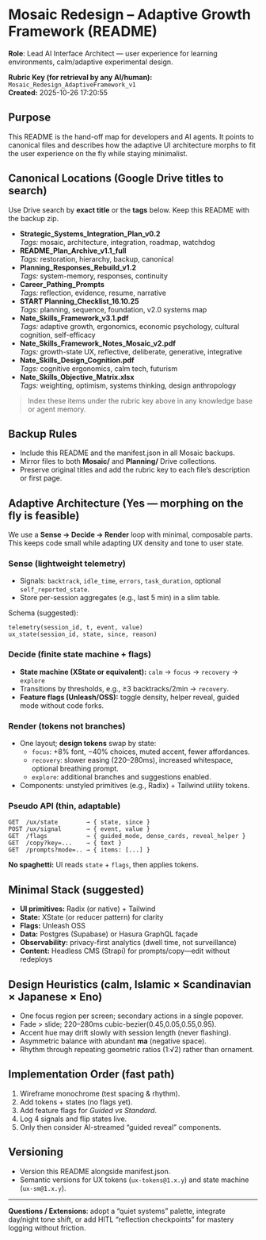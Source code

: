 # Mosaic Redesign – Adaptive Growth Framework (README)
**Role**: Lead AI Interface Architect — user experience for learning environments, calm/adaptive experimental design.

**Rubric Key (for retrieval by any AI/human):** `Mosaic_Redesign_AdaptiveFramework_v1`  
**Created:** 2025-10-26 17:20:55

## Purpose
This README is the hand-off map for developers and AI agents. It points to canonical files and describes how the adaptive UI architecture morphs to fit the user experience on the fly while staying minimalist.

## Canonical Locations (Google Drive titles to search)
Use Drive search by **exact title** or the **tags** below. Keep this README with the backup zip.

- **Strategic_Systems_Integration_Plan_v0.2**  
  *Tags:* mosaic, architecture, integration, roadmap, watchdog
- **README_Plan_Archive_v1.1_full**  
  *Tags:* restoration, hierarchy, backup, canonical
- **Planning_Responses_Rebuild_v1.2**  
  *Tags:* system-memory, responses, continuity
- **Career_Pathing_Prompts**  
  *Tags:* reflection, evidence, resume, narrative
- **START Planning_Checklist_16.10.25**  
  *Tags:* planning, sequence, foundation, v2.0 systems map
- **Nate_Skills_Framework_v3.1.pdf**  
  *Tags:* adaptive growth, ergonomics, economic psychology, cultural cognition, self-efficacy
- **Nate_Skills_Framework_Notes_Mosaic_v2.pdf**  
  *Tags:* growth-state UX, reflective, deliberate, generative, integrative
- **Nate_Skills_Design_Cognition.pdf**  
  *Tags:* cognitive ergonomics, calm tech, futurism
- **Nate_Skills_Objective_Matrix.xlsx**  
  *Tags:* weighting, optimism, systems thinking, design anthropology

> Index these items under the rubric key above in any knowledge base or agent memory.

## Backup Rules
- Include this README and the manifest.json in all Mosaic backups.
- Mirror files to both **Mosaic/** and **Planning/** Drive collections.
- Preserve original titles and add the rubric key to each file’s description or first page.

## Adaptive Architecture (Yes — morphing on the fly is feasible)
We use a **Sense → Decide → Render** loop with minimal, composable parts. This keeps code small while adapting UX density and tone to user state.

### Sense (lightweight telemetry)
- Signals: `backtrack`, `idle_time`, `errors`, `task_duration`, optional `self_reported_state`.
- Store per-session aggregates (e.g., last 5 min) in a slim table.

Schema (suggested):

```
telemetry(session_id, t, event, value)
ux_state(session_id, state, since, reason)
```

### Decide (finite state machine + flags)
- **State machine (XState or equivalent):** `calm` → `focus` → `recovery` → `explore`  
- Transitions by thresholds, e.g., ≥3 backtracks/2min → `recovery`.
- **Feature flags (Unleash/OSS):** toggle density, helper reveal, guided mode without code forks.

### Render (tokens not branches)
- One layout; **design tokens** swap by state:
  - `focus`: +8% font, −40% choices, muted accent, fewer affordances.
  - `recovery`: slower easing (220–280ms), increased whitespace, optional breathing prompt.
  - `explore`: additional branches and suggestions enabled.
- Components: unstyled primitives (e.g., Radix) + Tailwind utility tokens.

### Pseudo API (thin, adaptable)
```
GET  /ux/state        → { state, since }
POST /ux/signal       → { event, value }
GET  /flags           → { guided_mode, dense_cards, reveal_helper }
GET  /copy?key=...    → { text }
GET  /prompts?mode=.. → { items: [...] }
```
**No spaghetti:** UI reads `state` + `flags`, then applies tokens.

## Minimal Stack (suggested)
- **UI primitives:** Radix (or native) + Tailwind
- **State:** XState (or reducer pattern) for clarity
- **Flags:** Unleash OSS
- **Data:** Postgres (Supabase) or Hasura GraphQL façade
- **Observability:** privacy-first analytics (dwell time, not surveillance)
- **Content:** Headless CMS (Strapi) for prompts/copy—edit without redeploys

## Design Heuristics (calm, Islamic × Scandinavian × Japanese × Eno)
- One focus region per screen; secondary actions in a single popover.
- Fade > slide; 220–280ms cubic-bezier(0.45,0.05,0.55,0.95).
- Accent hue may drift slowly with session length (never flashing).
- Asymmetric balance with abundant **ma** (negative space).
- Rhythm through repeating geometric ratios (1:√2) rather than ornament.

## Implementation Order (fast path)
1. Wireframe monochrome (test spacing & rhythm).  
2. Add tokens + states (no flags yet).  
3. Add feature flags for *Guided vs Standard*.  
4. Log 4 signals and flip states live.  
5. Only then consider AI-streamed “guided reveal” components.

## Versioning
- Version this README alongside manifest.json.
- Semantic versions for UX tokens (`ux-tokens@1.x.y`) and state machine (`ux-sm@1.x.y`).

---
**Questions / Extensions**: adopt a “quiet systems” palette, integrate day/night tone shift, or add HITL “reflection checkpoints” for mastery logging without friction.

